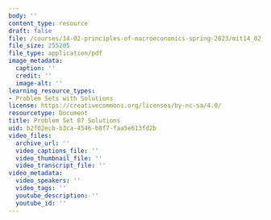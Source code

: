 ```yaml
---
body: ''
content_type: resource
draft: false
file: /courses/14-02-principles-of-macroeconomics-spring-2023/mit14_02_s23_pset7_solutions.pdf
file_size: 255205
file_type: application/pdf
image_metadata:
  caption: ''
  credit: ''
  image-alt: ''
learning_resource_types:
- Problem Sets with Solutions
license: https://creativecommons.org/licenses/by-nc-sa/4.0/
resourcetype: Document
title: Problem Set 07 Solutions
uid: b2f02ecb-b3ca-4546-b8f7-faa5e613fd2b
video_files:
  archive_url: ''
  video_captions_file: ''
  video_thumbnail_file: ''
  video_transcript_file: ''
video_metadata:
  video_speakers: ''
  video_tags: ''
  youtube_description: ''
  youtube_id: ''
---
```

